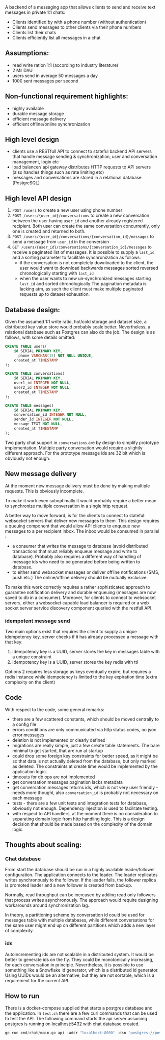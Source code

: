 A backend of a messaging app that allows clients to send and receive text messages in private 1:1 chats:
- Clients identified by with a phone number (without authentication)
- Clients send messages to other clients via their phone numbers
- Clients list  their chats
- Clients efficiently list all messages in a chat

## Assumptions:
- read write ration 1:1 (according to industry literature)
- 2 Mil DAU
- users send in average 50 messages a day 
- 1000 sent messages per second


## Non-functional requirement highlights:
- highly available
- durable message storage
- efficient message delivery
- efficient offline/online synchronization


## High level design

- clients use a RESTfull API to connect to stateful backend API servers that handle message sending & synchronization, 
  user and conversation management, login etc
- load balancer/ api gateway distributes HTTP requests to API servers (also handles things such as rate limiting etc)
- messages and conversations are stored in a relational database (PostgreSQL)


## High level API design

1. `POST /users` to create a new user using phone number
2. `POST /users/{user_id}/conversations` to create a new conversation between the user having `user_id` and another 
    already registered recipient. Both user can create the same conversation concurrently, only one is created and returned 
    to both.
3. `POST /users/{user_id}/conversations/{conversation_id}/messages` to send a message from `user_id` in the conversion
4. `GET /users/{user_id}/conversations/{conversation_id}/messages` to receive a paginated list of messages. It is possible 
    to supply a `last_id` and a sorting parameter to facilitate synchronization as follows:
   - if the conversation is not completely downloaded to the client, the user would want to
     download backwards messages sorted reversed chronologically starting with `last_id`
   - when the user wants to new un-synchronized messages starting `last_id` and sorted chronologically
The pagination metadata is lacking atm, as such the client must make multiple paginated requests up to dataset exhaustion.

## Database design:

Given the assumed 1:1 write ratio, hot/cold storage and dataset size, a distributed key value store would probably scale better. 
Nevertheless, a relational database such as Postgres can also do the job. The design is as follows, with some details omitted:

```SQL
CREATE TABLE users(
    id SERIAL PRIMARY KEY,
	  phone VARCHAR(15) NOT NULL UNIQUE,
    created_at TIMESTAMP
);

CREATE TABLE conversations(
    id SERIAL PRIMARY KEY,
    user1_id INTEGER NOT NULL,
    user2_id INTEGER NOT NULL,
    created_at TIMESTAMP
);

CREATE TABLE messages(
    id SERIAL PRIMARY KEY,
    conversation_id INTEGER NOT NULL,
    sender_id INTEGER NOT NULL,
    message TEXT NOT NULL,
    created_at TIMESTAMP
);
```

Two party chat support in `conversations` are by design to simplify prototype implementation. Multiple party conversation 
would require a slightly different approach.  For the prototype message ids are 32 bit which is obviously not enough.

## New message delivery

At the moment new message delivery must be done by making multiple requests. This is obviously incomplete. 

To make it work even suboptimally it would probably require a better mean to synchronize multiple conversation in a 
single http request.

A better way to move forward, is for the clients to connect to stateful websocket servers that deliver new messages 
to them. This design requires a queuing component that would allow API clients to enqueue new messages to a per 
recipient inbox. The inbox would be consumed in parallel :
- a consumer that writes the message to database (avoid distributed transactions that must reliably enqueue message and 
  write to database). Probably also requires a different way of handling of message ids who need to be generated before 
  being written to database.
- to either send websocket messages or deliver offline notifications (SMS, push etc.) The online/offline delivery should 
  be mutually exclusive. 

To make this work correctly requires a rather sophisticated approach to guarantee notification delivery and durable 
enqueuing (messages are now saved to db in a consumer). Moreover, for clients to connect to websocket servers, either 
a websocket capable load balancer is required or a web socket server service discovery component queried with the restfull API.

### idempotent message send
Two main options exist that requires the client to supply a unique idempotency key, server checks if it has already 
processed a message with that key:
1. idempotency key is a UUID, server stores the key in messages table with a unique constraint
2. idempotency key is a UUID, server stores the key redis with ttl

Options 2 requires less storage as keys eventually expire, but requires a redis instance while idempotency is limited 
to the key expiration time (extra complexity on the client)

## Code

With respect to the code, some general remarks:
- there are a few scattered constants, which should be moved centrally to a config file
- errors conditions are only communicated via http status codes, no json error messages
- deletion is not implemented or clearly defined
- migrations are really simple, just a few create table statements. The bare minimal to get started, that are run at startup
- could drop some foreign key constraints for better speed, as it might be so that data is not actually deleted from 
  the database, but only marked as deleted. The constraints at create time would be implemented by the application logic.
- timeouts for db ops are not implemented
- get conversation messages pagination lacks metadata
- get conversation messages returns ids, which is not very user friendly - needs more thought, also `conversation_id` is 
  probably not necessary on each message
- tests - there are a few unit tests and integration tests for database, obviously not enough. Dependency injection is 
  used to facilitate testing.
- with respect to API handlers, at the moment there is no consideration to separating domain logic from http handling 
  logic. This is a design decision that should be made based on the complexity of the domain logic.  


## Thoughts about scaling:
### Chat database
From start the database should be run in a highly available leader/follower configuration. The application connects to 
the leader. The leader replicates writes synchronously to the follower. If the leader fails, the follower replica is 
promoted leader and a new follower is created from backup.

Normally, read throughput can be increased by adding read only followers that process writes asynchronously. 
The approach would require designing workarounds around synchronization lag.

In theory, a partitioning scheme by conversation id could be used for messages table  with multiple databases, while 
different conversations for the same user might end up on different partitions which adds a new layer of complexity.

### ids 
Autoincrementing ids are not scalable in a distributed system. It would be better to
generate ids on the fly. They could be monotonically increasing, for each conversation in principle. Nevertheless, 
it is possible to use something like a Snowflake id generator, which is a distributed id generator.
Using UUIDs would be an alternative, but they are not sortable, which is a requirement for the current API.



## How to run

There is a docker-compose supplied that starts a postgres database and the application. In `test.sh` there are a few
curl commands that can be used to test the API. 
The following command starts the api server assuming postgres is running on localhost:5432 with chat database created.
```python
go run cmd/chat/main.go api -addr "localhost:8080" -dsn "postgres://postgres:postgres@localhost:5432/chat?sslmode=disable"
```